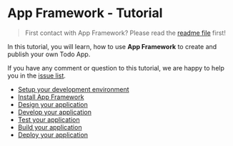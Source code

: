 # App Framework - Tutorial

> First contact with App Framework? Please read the [readme file](../README.md) first!

In this tutorial, you will learn, how to use **App Framework** to create and publish your own Todo App.

If you have any comment or question to this tutorial, we are happy to help you in the [issue list](https://github.com/scriptPilot/app-framework/issues).

- [Setup your development environment](setup.md)
- [Install App Framework](installation.md)
- [Design your application](design.md)
- [Develop your application](development.md)
- [Test your application](testing.md)
- [Build your application](building.md)
- [Deploy your application](deployment.md)
